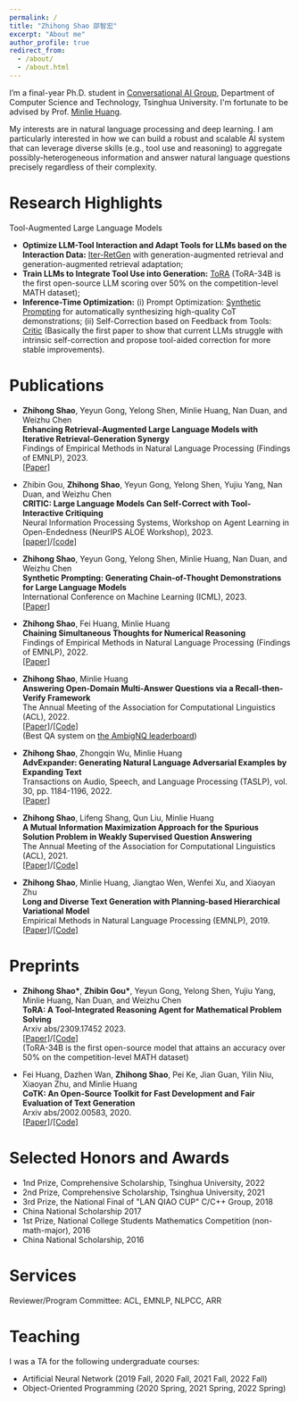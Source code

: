 ```yaml
---
permalink: /
title: "Zhihong Shao 邵智宏"
excerpt: "About me"
author_profile: true
redirect_from: 
  - /about/
  - /about.html
---
```


I’m a final-year Ph.D. student in [Conversational AI Group](http://coai.cs.tsinghua.edu.cn/), Department of Computer Science and Technology, Tsinghua University.
I'm fortunate to be advised by Prof. [Minlie Huang](http://coai.cs.tsinghua.edu.cn/hml).
<!-- Prior to joining CoAI, I received B.E. in Computer Science and Technology from Beihang University. -->

My interests are in natural language processing and deep learning. I am particularly interested in how we can build a robust and scalable AI system that can leverage diverse skills (e.g., tool use and reasoning) to aggregate possibly-heterogeneous information and answer natural language questions precisely regardless of their complexity.

<!-- My recent work has focused on
+ Knowledge-grounded reasoning ([Iter-RetGen](https://arxiv.org/abs/2305.15294) & [RECTIFY](https://arxiv.org/abs/2110.08544))
+ Tool-augmented reasoning ([Synthetic Prompting](https://arxiv.org/abs/2302.00618), [ToRA](https://arxiv.org/abs/2309.17452), [Critic](https://arxiv.org/abs/2305.11738), [CANTOR](https://arxiv.org/abs/2211.16482) & [MIMAX](https://arxiv.org/abs/2106.07174))
+ Robust classification and text matching (e.g., paraphrase detection and natural language inference) ([AdvExpander](https://ieeexplore.ieee.org/document/9622188)) -->

Research Highlights
======
Tool-Augmented Large Language Models
+ **Optimize LLM-Tool Interaction and Adapt Tools for LLMs based on the Interaction Data:** [Iter-RetGen](https://arxiv.org/abs/2305.15294) with generation-augmented retrieval and generation-augmented retrieval adaptation;
+ **Train LLMs to Integrate Tool Use into Generation:** [ToRA](https://arxiv.org/abs/2309.17452) (ToRA-34B is the first open-source LLM scoring over 50% on the competition-level MATH dataset);
+ **Inference-Time Optimization:** (i) Prompt Optimization: [Synthetic Prompting](https://arxiv.org/abs/2302.00618) for automatically synthesizing high-quality CoT demonstrations; (ii) Self-Correction based on Feedback from Tools: [Critic](https://arxiv.org/abs/2305.11738) (Basically the first paper to show that current LLMs struggle with intrinsic self-correction and propose tool-aided correction for more stable improvements).

<!-- Education
======

+ 2019.9 - Present: Ph.D. Student, Department of Computer Science and Technology, Tsinghua University
+ 2015.9 - 2019.6: B.E., Department of Computer Science and Technology, Beihang University -->

Publications
======

+ **Zhihong Shao**, Yeyun Gong, Yelong Shen, Minlie Huang, Nan Duan, and Weizhu Chen\
  **Enhancing Retrieval-Augmented Large Language Models with Iterative Retrieval-Generation Synergy**\
  Findings of Empirical Methods in Natural Language Processing (Findings of EMNLP), 2023.\
  [[Paper]](https://arxiv.org/abs/2305.15294)

+ Zhibin Gou, **Zhihong Shao**, Yeyun Gong, Yelong Shen, Yujiu Yang, Nan Duan, and Weizhu Chen\
  **CRITIC: Large Language Models Can Self-Correct with Tool-Interactive Critiquing**\
  Neural Information Processing Systems, Workshop on Agent Learning in Open-Endedness (NeurIPS ALOE Workshop), 2023.\
  [[paper]](https://arxiv.org/abs/2305.11738)/[[code]](https://github.com/microsoft/ProphetNet/tree/master/CRITIC)

+ **Zhihong Shao**, Yeyun Gong, Yelong Shen, Minlie Huang, Nan Duan, and Weizhu Chen\
  **Synthetic Prompting: Generating Chain-of-Thought Demonstrations for Large Language Models**\
  International Conference on Machine Learning (ICML), 2023.\
  [[Paper]](https://arxiv.org/abs/2302.00618)

+ **Zhihong Shao**, Fei Huang, Minlie Huang\
  **Chaining Simultaneous Thoughts for Numerical Reasoning**\
  Findings of Empirical Methods in Natural Language Processing (Findings of EMNLP), 2022.\
  [[Paper]](https://arxiv.org/abs/2211.16482)

+ **Zhihong Shao**, Minlie Huang\
  **Answering Open-Domain Multi-Answer Questions via a Recall-then-Verify Framework**\
  The Annual Meeting of the Association for Computational Linguistics (ACL), 2022.\
  [[Paper]](https://arxiv.org/abs/2110.08544)/[[Code]](https://github.com/ZhihongShao/RECTIFY)\
  (Best QA system on [the AmbigNQ leaderboard](https://nlp.cs.washington.edu/ambigqa/leaderboard.html))

+ **Zhihong Shao**, Zhongqin Wu, Minlie Huang\
  **AdvExpander: Generating Natural Language Adversarial Examples by Expanding Text**\
  Transactions on Audio, Speech, and Language Processing (TASLP), vol. 30, pp. 1184-1196, 2022.\
  [[Paper]](https://ieeexplore.ieee.org/document/9622188)

+ **Zhihong Shao**, Lifeng Shang, Qun Liu, Minlie Huang\
  **A Mutual Information Maximization Approach for the Spurious Solution Problem in Weakly Supervised Question Answering**\
  The Annual Meeting of the Association for Computational Linguistics (ACL), 2021.\
  [[Paper]](https://arxiv.org/abs/2106.07174)/[[Code]](https://github.com/ZhihongShao/MIMAX)

+ **Zhihong Shao**, Minlie Huang, Jiangtao Wen, Wenfei Xu, and Xiaoyan Zhu\
  **Long and Diverse Text Generation with Planning-based Hierarchical Variational Model**\
  Empirical Methods in Natural Language Processing (EMNLP), 2019.\
  [[Paper]](https://arxiv.org/abs/1908.06605)/[[Code]](https://github.com/ZhihongShao/Planning-based-Hierarchical-Variational-Model)

Preprints
======

+ **Zhihong Shao\***, **Zhibin Gou\***, Yeyun Gong, Yelong Shen, Yujiu Yang, Minlie Huang, Nan Duan, and Weizhu Chen\
  **ToRA: A Tool-Integrated Reasoning Agent for Mathematical Problem Solving**\
  Arxiv abs/2309.17452 2023.\
  [[Paper]](https://arxiv.org/abs/2309.17452)/[[Code]](https://github.com/microsoft/tora)\
  (ToRA-34B is the first open-source model that attains an accuracy over 50% on the competition-level MATH dataset)

+ Fei Huang, Dazhen Wan, **Zhihong Shao**, Pei Ke, Jian Guan, Yilin Niu, Xiaoyan Zhu, and Minlie Huang\
  **CoTK: An Open-Source Toolkit for Fast Development and Fair Evaluation of Text Generation**\
  Arxiv abs/2002.00583, 2020.\
  [[Paper]](https://arxiv.org/abs/2002.00583)/[[Code]](https://github.com/thu-coai/cotk)

Selected Honors and Awards
======

+ 1nd Prize, Comprehensive Scholarship, Tsinghua University, 2022
+ 2nd Prize, Comprehensive Scholarship, Tsinghua University, 2021
+ 3rd Prize, the National Final of "LAN QIAO CUP" C/C++ Group, 2018
+ China National Scholarship 2017
+ 1st Prize, National College Students Mathematics Competition (non-math-major), 2016
+ China National Scholarship, 2016

Services
======

Reviewer/Program Committee: ACL, EMNLP, NLPCC, ARR

Teaching
======

I was a TA for the following undergraduate courses:

+ Artificial Neural Network (2019 Fall, 2020 Fall, 2021 Fall, 2022 Fall)
+ Object-Oriented Programming (2020 Spring, 2021 Spring, 2022 Spring)
